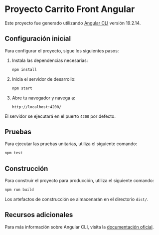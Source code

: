 # Proyecto Carrito Front Angular

Este proyecto fue generado utilizando [Angular CLI](https://github.com/angular/angular-cli) versión 19.2.14.

## Configuración inicial

Para configurar el proyecto, sigue los siguientes pasos:

1. Instala las dependencias necesarias:

   ```bash
   npm install
   ```

2. Inicia el servidor de desarrollo:

   ```bash
   npm start
   ```

3. Abre tu navegador y navega a:

   ```
   http://localhost:4200/
   ```

El servidor se ejecutará en el puerto `4200` por defecto.

## Pruebas

Para ejecutar las pruebas unitarias, utiliza el siguiente comando:

```bash
npm test
```

## Construcción

Para construir el proyecto para producción, utiliza el siguiente comando:

```bash
npm run build
```

Los artefactos de construcción se almacenarán en el directorio `dist/`.

## Recursos adicionales

Para más información sobre Angular CLI, visita la [documentación oficial](https://angular.dev/tools/cli).

